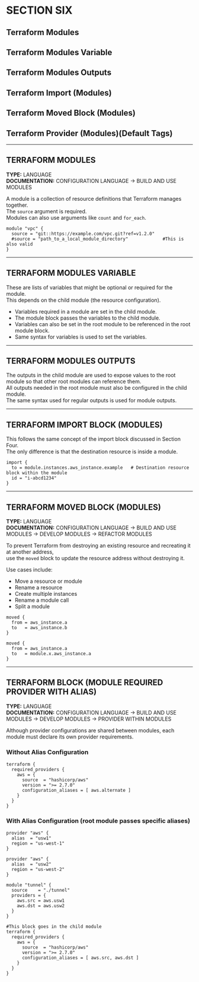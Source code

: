 # SECTION SIX

## Terraform Modules  
## Terraform Modules Variable  
## Terraform Modules Outputs  
## Terraform Import (Modules)  
## Terraform Moved Block (Modules)  
## Terraform Provider (Modules)(Default Tags)  

---

## TERRAFORM MODULES

**TYPE:** LANGUAGE  
**DOCUMENTATION:** CONFIGURATION LANGUAGE → BUILD AND USE MODULES  

A module is a collection of resource definitions that Terraform manages together.  
The `source` argument is required.  
Modules can also use arguments like `count` and `for_each`.  

```hcl
module "vpc" {
  source = "git::https://example.com/vpc.git?ref=v1.2.0"
  #source = "path_to_a_local_module_directory"             #This is also valid
}
```

---

## TERRAFORM MODULES VARIABLE

These are lists of variables that might be optional or required for the module.  
This depends on the child module (the resource configuration).  

- Variables required in a module are set in the child module.  
- The module block passes the variables to the child module.  
- Variables can also be set in the root module to be referenced in the root module block.  
- Same syntax for variables is used to set the variables.  

---

## TERRAFORM MODULES OUTPUTS

The outputs in the child module are used to expose values to the root module so that other root modules can reference them.  
All outputs needed in the root module must also be configured in the child module.  
The same syntax used for regular outputs is used for module outputs.  

---

## TERRAFORM IMPORT BLOCK (MODULES)

This follows the same concept of the import block discussed in Section Four.  
The only difference is that the destination resource is inside a module.  

```hcl
import {
  to = module.instances.aws_instance.example   # Destination resource block within the module
  id = "i-abcd1234"
}
```

---

## TERRAFORM MOVED BLOCK (MODULES)

**TYPE:** LANGUAGE  
**DOCUMENTATION:** CONFIGURATION LANGUAGE → BUILD AND USE MODULES → DEVELOP MODULES → REFACTOR MODULES  

To prevent Terraform from destroying an existing resource and recreating it at another address,  
use the `moved` block to update the resource address without destroying it.  

Use cases include:  
- Move a resource or module  
- Rename a resource  
- Create multiple instances  
- Rename a module call  
- Split a module  

```hcl
moved {
  from = aws_instance.a
  to   = aws_instance.b
}
```

```hcl
moved {
  from = aws_instance.a
  to   = module.x.aws_instance.a
}
```

---

## TERRAFORM BLOCK (MODULE REQUIRED PROVIDER WITH ALIAS)

**TYPE:** LANGUAGE  
**DOCUMENTATION:** CONFIGURATION LANGUAGE → BUILD AND USE MODULES → DEVELOP MODULES → PROVIDER WITHIN MODULES  

Although provider configurations are shared between modules, each module must declare its own provider requirements.  

### Without Alias Configuration  

```hcl
terraform {
  required_providers {
    aws = {
      source  = "hashicorp/aws"
      version = ">= 2.7.0"
      configuration_aliases = [ aws.alternate ]
    }
  }
}
```

### With Alias Configuration (root module passes specific aliases)  

```hcl
provider "aws" {
  alias  = "usw1"
  region = "us-west-1"
}

provider "aws" {
  alias  = "usw2"
  region = "us-west-2"
}

module "tunnel" {
  source    = "./tunnel"
  providers = {
    aws.src = aws.usw1
    aws.dst = aws.usw2
  }
}

#This block goes in the child module
terraform { 
  required_providers {
    aws = {
      source  = "hashicorp/aws"
      version = ">= 2.7.0"
      configuration_aliases = [ aws.src, aws.dst ]
    }
  }
}
```
